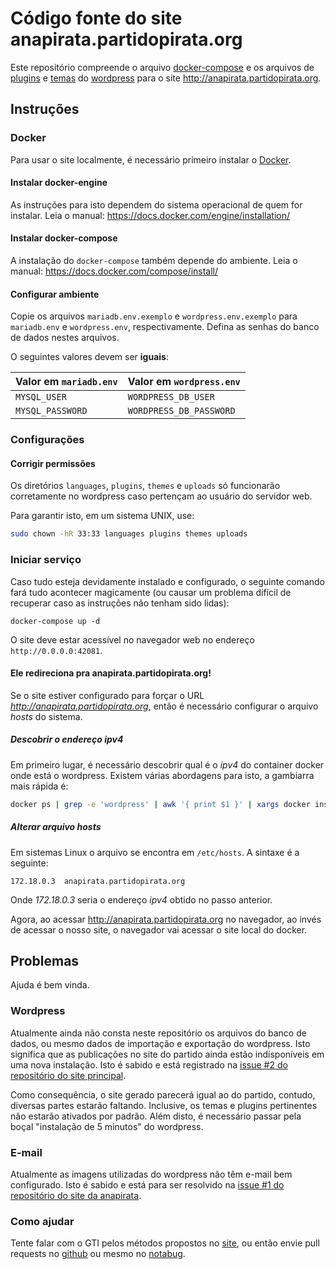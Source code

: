Código fonte do site anapirata.partidopirata.org
===

Este repositório compreende o arquivo [docker-compose](https://docs.docker.com/compose/overview) e os arquivos de [plugins](https://wordpress.org/plugins/) e [temas](https://wordpress.org/themes/) do [wordpress](https://wordpress.org/) para o site <http://anapirata.partidopirata.org>.

Instruções
---

### Docker

Para usar o site localmente, é necessário primeiro instalar o [Docker](https://docs.docker.com).

#### Instalar docker-engine

As instruções para isto dependem do sistema operacional de quem for instalar. Leia o manual: <https://docs.docker.com/engine/installation/>

#### Instalar docker-compose

A instalação do `docker-compose` também depende do ambiente. Leia o manual: <https://docs.docker.com/compose/install/>

#### Configurar ambiente

Copie os arquivos `mariadb.env.exemplo` e `wordpress.env.exemplo` para `mariadb.env` e `wordpress.env`, respectivamente. Defina as senhas do banco de dados nestes arquivos.

O seguintes valores devem ser **iguais**:

Valor em `mariadb.env` | Valor em `wordpress.env`
--- | ---
`MYSQL_USER` | `WORDPRESS_DB_USER`
`MYSQL_PASSWORD` | `WORDPRESS_DB_PASSWORD`

### Configurações

#### Corrigir permissões

Os diretórios `languages`, `plugins`, `themes` e `uploads` só funcionarão corretamente no wordpress caso pertençam ao usuário do servidor web.

Para garantir isto, em um sistema UNIX, use:

```bash
sudo chown -hR 33:33 languages plugins themes uploads
```

### Iniciar serviço

Caso tudo esteja devidamente instalado e configurado, o seguinte comando fará tudo acontecer magicamente (ou causar um problema difícil de recuperar caso as instruções não tenham sido lidas):

```
docker-compose up -d
```

O site deve estar acessível no navegador web no endereço `http://0.0.0.0:42081`.

#### Ele redireciona pra anapirata.partidopirata.org!

Se o site estiver configurado para forçar o URL *http://anapirata.partidopirata.org*, então é necessário configurar o arquivo *hosts* do sistema.

##### Descobrir o endereço ipv4

Em primeiro lugar, é necessário descobrir qual é o *ipv4* do container docker onde está o wordpress. Existem várias abordagens para isto, a gambiarra mais rápida é:

```bash
docker ps | grep -e 'wordpress' | awk '{ print $1 }' | xargs docker inspect | grep -e 'IPAddress' | grep -e '[0-9]' | sed -e 's/\s*[a-Z":,]*//g'
```

##### Alterar arquivo hosts

Em sistemas Linux o arquivo se encontra em `/etc/hosts`. A sintaxe é a seguinte:

```
172.18.0.3	anapirata.partidopirata.org
```

Onde *172.18.0.3* seria o endereço *ipv4* obtido no passo anterior.

Agora, ao acessar <http://anapirata.partidopirata.org> no navegador, ao invés de acessar o nosso site, o navegador vai acessar o site local do docker.

Problemas
---

Ajuda é bem vinda.

### Wordpress

Atualmente ainda não consta neste repositório os arquivos do banco de dados, ou mesmo dados de importação e exportação do wordpress. Isto significa que as publicações no site do partido ainda estão indisponíveis em uma nova instalação. Isto é sabido e está registrado na [issue #2 do repositório do site principal](https://github.com/piratas/piratas-site/issues/2).

Como consequência, o site gerado parecerá igual ao do partido, contudo, diversas partes estarão faltando. Inclusive, os temas e plugins pertinentes não estarão ativados por padrão. Além disto, é necessário passar pela boçal "instalação de 5 minutos" do wordpress.

### E-mail

Atualmente as imagens utilizadas do wordpress não têm e-mail bem configurado. Isto é sabido e está para ser resolvido na [issue #1 do repositório do site da anapirata](https://github.com/piratas/anapirata-site/issues/1).

### Como ajudar

Tente falar com o GTI pelos métodos propostos no [site](https://gti.partidopirata.org), ou então envie pull requests no [github](https://github.com/piratas) ou mesmo no [notabug](https://notabug.org/piratas).
